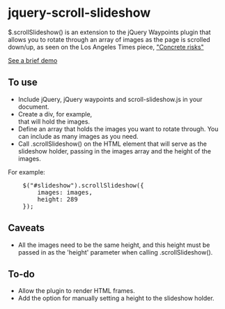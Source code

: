 jquery-scroll-slideshow
=======================

$.scrollSlideshow() is an extension to the jQuery Waypoints plugin that allows you to rotate through an array of images as the page is scrolled down/up, as seen on the Los Angeles Times piece, ["Concrete risks"](http://www.latimes.com/local/la-me-earthquake-concrete-20131013-dto,0,1555748.htmlstory)  

[See a brief demo](http://datadesk.github.io/jquery-scroll-slideshow/)

To use
------
- Include jQuery, jQuery waypoints and scroll-slideshow.js in your document.
- Create a div, for example, <div id="slideshow"></div> that will hold the images.
- Define an array that holds the images you want to rotate through. You can include as many images as you need. 
- Call .scrollSlideshow() on the HTML element that will serve as the slideshow holder, passing in the images array and the height of the images.

For example:
<pre>
    $("#slideshow").scrollSlideshow({
        images: images,
        height: 289
    });
</pre>



Caveats
-------
- All the images need to be the same height, and this height must be passed in as the 'height' parameter when calling .scrollSlideshow().

To-do
-----
- Allow the plugin to render HTML frames.
- Add the option for manually setting a height to the slideshow holder. 
